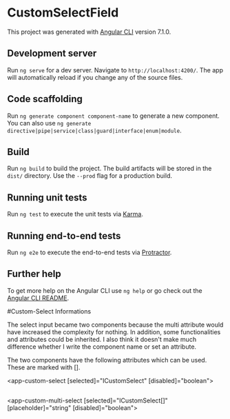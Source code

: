 # CustomSelectField

This project was generated with [Angular CLI](https://github.com/angular/angular-cli) version 7.1.0.

## Development server

Run `ng serve` for a dev server. Navigate to `http://localhost:4200/`. The app will automatically reload if you change any of the source files.

## Code scaffolding

Run `ng generate component component-name` to generate a new component. You can also use `ng generate directive|pipe|service|class|guard|interface|enum|module`.

## Build

Run `ng build` to build the project. The build artifacts will be stored in the `dist/` directory. Use the `--prod` flag for a production build.

## Running unit tests

Run `ng test` to execute the unit tests via [Karma](https://karma-runner.github.io).

## Running end-to-end tests

Run `ng e2e` to execute the end-to-end tests via [Protractor](http://www.protractortest.org/).

## Further help

To get more help on the Angular CLI use `ng help` or go check out the [Angular CLI README](https://github.com/angular/angular-cli/blob/master/README.md).


#Custom-Select Informations



The select input became two components because the multi attribute would have increased the complexity for nothing.
In addition, some functionalities and attributes could be inherited.
I also think it doesn't make much difference whether I write the component name or set an attribute.

The two components have the following attributes which can be used. These are marked with [].

<app-custom-select 
[selected]="ICustomSelect" 
[disabled]="boolean">
##
<app-custom-multi-select 
[selected]="ICustomSelect[]"  
[placeholder]="string" 
[disabled]="boolean">

